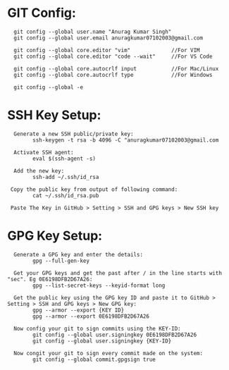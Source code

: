 # GIT Config:
      git config --global user.name "Anurag Kumar Singh"
      git config --global user.email anuragkumar07102003@gmail.com
      
      git config --global core.editor "vim"             //For VIM
      git config --global core.editor "code --wait"     //For VS Code
      
      git config --global core.autocrlf input           //For Mac/Linux
      git config --global core.autocrlf type            //For Windows
      
      git config --global -e  


# SSH Key Setup:
      Generate a new SSH public/private key:
            ssh-keygen -t rsa -b 4096 -C "anuragkumar07102003@gmail.com
      
      Activate SSH agent:
            eval $(ssh-agent -s)
      
      Add the new key:
            ssh-add ~/.ssh/id_rsa
  
     Copy the public key from output of following command:
            cat ~/.ssh/id_rsa.pub

     Paste The Key in GitHub > Setting > SSH and GPG keys > New SSH key

# GPG Key Setup:
      Generate a GPG key and enter the details:
            gpg --full-gen-key

      Get your GPG keys and get the past after / in the line starts with "sec". Eg 0E6198DFB2D67A26:
            gpg --list-secret-keys --keyid-format long
      
      Get the public key using the GPG key ID and paste it to GitHub > Setting > SSH and GPG keys > New GPG key:
            gpg --armor --export {KEY ID}
            gpg --armor --export 0E6198DFB2D67A26

      Now config your git to sign commits using the KEY-ID:
            git config --global user.signingkey 0E6198DFB2D67A26
            git config --global user.signingkey {KEY-ID}

      Now congit your git to sign every commit made on the system:
            git config --global commit.gpgsign true

